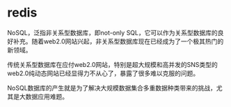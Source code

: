 # redis

NoSQL，泛指非关系型数据库，即not-only SQL，它可以作为关系型数据库的良好补充。随着web2.0网站兴起，非关系型数据库现在已经成为了一个极其热门的新领域。

传统关系型数据库在应付web2.0网站，特别是超大规模和高并发的SNS类型的web2.0纯动态网站已经显得力不从心了，暴露了很多难以克服的问题。

NoSQL数据库的产生就是为了解决大规模数据集合多重数据种类带来的挑战，尤其是大数据应用难题。